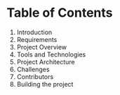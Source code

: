 # Table of Contents
1. Introduction
2. Requirements
3. Project Overview
4. Tools and Technologies
5. Project Architecture
6. Challenges
7. Contributors
8. Building the project

